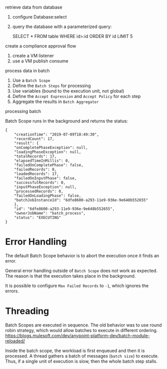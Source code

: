 retrieve data from database

1. configure Database:select
2. query the database with a parameterized query:

    SELECT * FROM table WHERE id>:id 
    ORDER BY id 
    LIMIT 5

create a compliance approval flow

1. create a VM listener
2. use a VM publish consume

process data in batch

1. Use a `Batch Scope`
2. Define the `Batch Steps` for processing
3. Use variables (bound to the execution unit, not global)
4. Define the `Accept Expression` and `Accept Policy` for each step
5. Aggregate the results in `Batch Aggregator`

processing batch

Batch Scope runs in the background and returns the status:

    {
        "creationTime": "2019-07-09T18:49:30",
        "recordCount": 17,
        "result": {
        "onCompletePhaseException": null,
        "loadingPhaseException": null,
        "totalRecords": 17,
        "elapsedTimeInMillis": 0,
        "failedOnCompletePhase": false,
        "failedRecords": 0,
        "loadedRecords": 17,
        "failedOnInputPhase": false,
        "successfulRecords": 0,
        "inputPhaseException": null,
        "processedRecords": 0,
        "failedOnLoadingPhase": false,
        "batchJobInstanceId": "6dfe8600-a293-11e9-936e-9e648b552655"
        },
        "id": "6dfe8600-a293-11e9-936e-9e648b552655",
        "ownerJobName": "batch_process",
        "status": "EXECUTING"
    }

# Error Handling #

The default Batch Scope behavior is to abort the execution once it finds
an error.

General error handling outside of `Batch Scope` does not work as expected.
The reason is that the execution takes place in the background.

It is possible to configure `Max Failed Records` to `-1`, which ignores the errors.


# Threading #

Batch Scopes are executed in sequence. The old behavior was to use
round robin strategy, which would allow batches to execute in different ordering.
https://blogs.mulesoft.com/dev/anypoint-platform-dev/batch-module-reloaded/

Inside the batch scope, the workload is first enqueued and then it is processed. 
A thread gathers a batch of messages (`batch size`) to execute. Thus, if a single
unit of execution is slow, then the whole batch step stalls.
